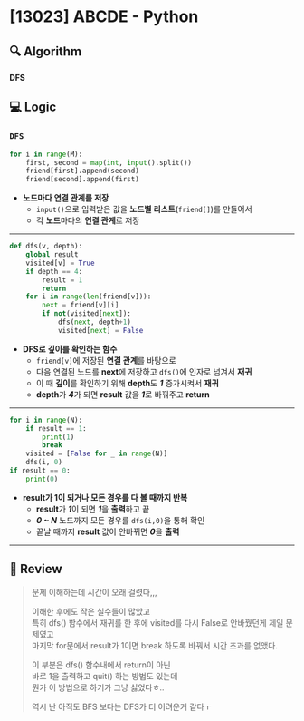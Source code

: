 # [13023] ABCDE - Python

## :mag: Algorithm
**DFS**

## :computer: Logic
### `DFS`

```Python
for i in range(M):
    first, second = map(int, input().split())
    friend[first].append(second)
    friend[second].append(first)
```
- **노드마다 연결 관계를 저장**  
  * `input()`으로 입력받은 값을 **노드별 리스트**(`friend[]`)를 만들어서  
  * 각 **노드**마다의 **연결 관계**로 저장  
---

```Python
def dfs(v, depth):
    global result
    visited[v] = True
    if depth == 4:
        result = 1
        return
    for i in range(len(friend[v])):
        next = friend[v][i]        
        if not(visited[next]):
            dfs(next, depth+1)
            visited[next] = False
```
- **DFS로 깊이를 확인하는 함수**  
  * `friend[v]`에 저장된 **연결 관계**를 바탕으로  
  * 다음 연결된 노드를 **next**에 저장하고 `dfs()`에 인자로 넘겨서 **재귀**  
  * 이 때 **깊이**를 확인하기 위해 **depth**도 ***1*** 증가시켜서 **재귀**  
  * **depth**가 ***4***가 되면 **result** 값을 ***1***로 바꿔주고 **return**  
---
```Python
for i in range(N):
    if result == 1:
        print(1)
        break
    visited = [False for _ in range(N)]
    dfs(i, 0)
if result == 0:
    print(0)
```
- **result가 1이 되거나 모든 경우를 다 볼 때까지 반복**  
  * **result**가 ***1***이 되면 ***1***을 **출력**하고 끝  
  * ***0 ~ N*** 노드까지 모든 경우를 `dfs(i,0)`을 통해 확인  
  * 끝날 때까지 **result** 값이 안바뀌면 ***0***을 **출력**  
---

## :memo: Review
> 문제 이해하는데 시간이 오래 걸렸다,,,
> 
> 이해한 후에도 작은 실수들이 많았고  
> 특히 dfs() 함수에서 재귀를 한 후에 
> visited를 다시 False로 안바꿨던게 제일 문제였고  
> 마지막 for문에서 result가 1이면 break 하도록 바꿔서 시간 초과를 없앴다.  
> 
> 이 부분은 dfs() 함수내에서 return이 아닌  
> 바로 1을 출력하고 quit() 하는 방법도 있는데  
> 뭔가 이 방법으로 하기가 그냥 싫었다ㅎ..
> 
> 역시 난 아직도 BFS 보다는 DFS가 더 어려운거 같다ㅜ
